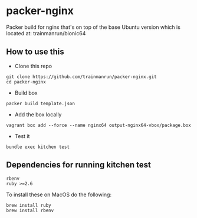 # packer-nginx

 Packer build for nginx that's on top of the base Ubuntu version which is located at: trainmanrun/bionic64

## How to use this
- Clone this repo
```
git clone https://github.com/trainmanrun/packer-nginx.git
cd packer-nginx
```
- Build box
```
packer build template.json
```
- Add the box locally
```
vagrant box add --force --name nginx64 output-nginx64-vbox/package.box
```
- Test it 
```
bundle exec kitchen test
```
## Dependencies for running kitchen test
```
rbenv
ruby >=2.6
```
To install these on MacOS do the following:
```
brew install ruby
brew install rbenv
```
